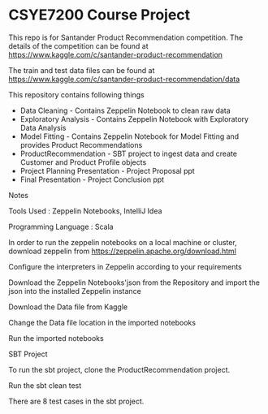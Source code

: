 # CSYE7200 Course Project

This repo is for Santander Product Recommendation competition.
The details of the competition can be found at https://www.kaggle.com/c/santander-product-recommendation

The train and test data files can be found at https://www.kaggle.com/c/santander-product-recommendation/data

This repository contains following things

* Data Cleaning - Contains Zeppelin Notebook to clean raw data
* Exploratory Analysis - Contains Zeppelin Notebook with Exploratory Data Analysis
* Model Fitting - Contains Zeppelin Notebook for Model Fitting and provides Product Recommendations
* ProductRecommendation - SBT project to ingest data and create Customer and Product Profile objects
* Project Planning Presentation - Project Proposal ppt
* Final Presentation - Project Conclusion ppt


Notes

Tools Used : Zeppelin Notebooks, IntelliJ Idea

Programming Language : Scala
	
In order to run the zeppelin notebooks on a local machine or cluster, download zeppelin from
https://zeppelin.apache.org/download.html

Configure the interpreters in Zeppelin according to your requirements

Download the Zeppelin Notebooks'json from the Repository and import the json into the installed Zeppelin instance

Download the Data file from Kaggle

Change the Data file location in the imported notebooks

Run the imported notebooks


SBT Project

To run the sbt project, clone the ProductRecommendation project.

Run the sbt clean test

There are 8 test cases in the sbt project.
